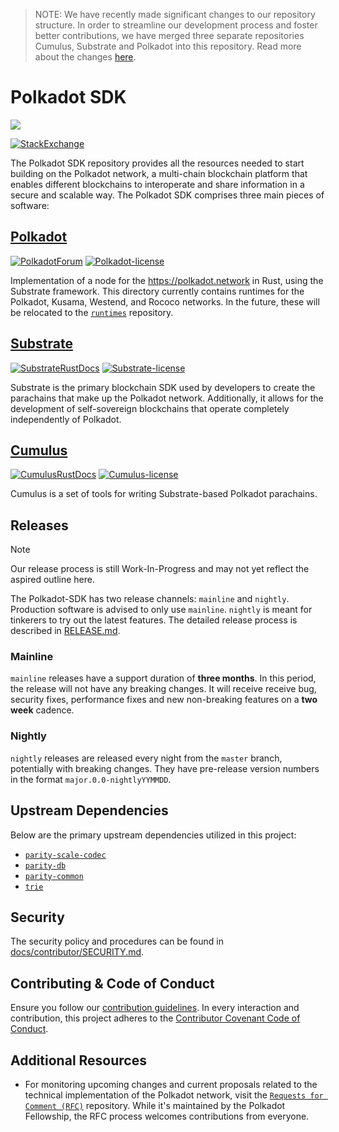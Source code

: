 > NOTE: We have recently made significant changes to our repository structure. In order to streamline our development
process and foster better contributions, we have merged three separate repositories Cumulus, Substrate and Polkadot into
this repository. Read more about the changes [
here](https://polkadot-public.notion.site/Polkadot-SDK-FAQ-fbc4cecc2c46443fb37b9eeec2f0d85f).

# Polkadot SDK

![](https://cms.polkadot.network/content/images/2021/06/1-xPcVR_fkITd0ssKBvJ3GMw.png)

[![StackExchange](https://img.shields.io/badge/StackExchange-Community%20&%20Support-222222?logo=stackexchange)](https://substrate.stackexchange.com/)

The Polkadot SDK repository provides all the resources needed to start building on the Polkadot network, a multi-chain
blockchain platform that enables different blockchains to interoperate and share information in a secure and scalable
way. The Polkadot SDK comprises three main pieces of software:

## [Polkadot](./polkadot/)
[![PolkadotForum](https://img.shields.io/badge/Polkadot_Forum-e6007a?logo=polkadot)](https://forum.polkadot.network/)
[![Polkadot-license](https://img.shields.io/badge/License-GPL3-blue)](./polkadot/LICENSE)

Implementation of a node for the https://polkadot.network in Rust, using the Substrate framework. This directory
currently contains runtimes for the Polkadot, Kusama, Westend, and Rococo networks. In the future, these will be
relocated to the [`runtimes`](https://github.com/polkadot-fellows/runtimes/) repository.

## [Substrate](./substrate/)
 [![SubstrateRustDocs](https://img.shields.io/badge/Rust_Docs-Substrate-24CC85?logo=rust)](https://paritytech.github.io/polkadot-sdk/master/polkadot_sdk_docs/polkadot_sdk/substrate/index.html)
 [![Substrate-license](https://img.shields.io/badge/License-GPL3%2FApache2.0-blue)](./substrate/README.md#LICENSE)

Substrate is the primary blockchain SDK used by developers to create the parachains that make up the Polkadot network.
Additionally, it allows for the development of self-sovereign blockchains that operate completely independently of
Polkadot.

## [Cumulus](./cumulus/)
[![CumulusRustDocs](https://img.shields.io/badge/Rust_Docs-Cumulus-222222?logo=rust)](https://paritytech.github.io/polkadot-sdk/master/polkadot_sdk_docs/polkadot_sdk/cumulus/index.html)
[![Cumulus-license](https://img.shields.io/badge/License-GPL3-blue)](./cumulus/LICENSE)

Cumulus is a set of tools for writing Substrate-based Polkadot parachains.

## Releases

> [!NOTE]  
> Our release process is still Work-In-Progress and may not yet reflect the aspired outline here.

The Polkadot-SDK has two release channels: `mainline` and `nightly`. Production software is advised to only use `mainline`. `nightly` is meant for tinkerers to try out the latest features. The detailed release process is described in [RELEASE.md](docs/RELEASE.md).

### Mainline

`mainline` releases have a support duration of **three months**. In this period, the release will not have any breaking changes. It will receive receive bug, security fixes, performance fixes and new non-breaking features on a **two week** cadence.

### Nightly

`nightly` releases are released every night from the `master` branch, potentially with breaking changes. They have pre-release version numbers in the format `major.0.0-nightlyYYMMDD`.

## Upstream Dependencies

Below are the primary upstream dependencies utilized in this project:

- [`parity-scale-codec`](https://crates.io/crates/parity-scale-codec)
- [`parity-db`](https://crates.io/crates/parity-db)
- [`parity-common`](https://github.com/paritytech/parity-common)
- [`trie`](https://github.com/paritytech/trie)

## Security

The security policy and procedures can be found in [docs/contributor/SECURITY.md](./docs/contributor/SECURITY.md).

## Contributing & Code of Conduct

Ensure you follow our [contribution guidelines](./docs/contributor/CONTRIBUTING.md). In every interaction and
contribution, this project adheres to the [Contributor Covenant Code of Conduct](./docs/contributor/CODE_OF_CONDUCT.md).

## Additional Resources

- For monitoring upcoming changes and current proposals related to the technical implementation of the Polkadot network,
  visit the [`Requests for Comment (RFC)`](https://github.com/polkadot-fellows/RFCs) repository. While it's maintained
  by the Polkadot Fellowship, the RFC process welcomes contributions from everyone.
